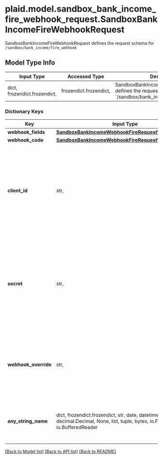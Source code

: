 # plaid.model.sandbox_bank_income_fire_webhook_request.SandboxBankIncomeFireWebhookRequest

SandboxBankIncomeFireWebhookRequest defines the request schema for `/sandbox/bank_income/fire_webhook`

## Model Type Info
Input Type | Accessed Type | Description | Notes
------------ | ------------- | ------------- | -------------
dict, frozendict.frozendict,  | frozendict.frozendict,  | SandboxBankIncomeFireWebhookRequest defines the request schema for &#x60;/sandbox/bank_income/fire_webhook&#x60; | 

### Dictionary Keys
Key | Input Type | Accessed Type | Description | Notes
------------ | ------------- | ------------- | ------------- | -------------
**webhook_fields** | [**SandboxBankIncomeWebhookFireRequestWebhookFields**](SandboxBankIncomeWebhookFireRequestWebhookFields.md) | [**SandboxBankIncomeWebhookFireRequestWebhookFields**](SandboxBankIncomeWebhookFireRequestWebhookFields.md) |  | 
**webhook_code** | [**SandboxBankIncomeWebhookFireRequestWebhookCode**](SandboxBankIncomeWebhookFireRequestWebhookCode.md) | [**SandboxBankIncomeWebhookFireRequestWebhookCode**](SandboxBankIncomeWebhookFireRequestWebhookCode.md) |  | 
**client_id** | str,  | str,  | Your Plaid API &#x60;client_id&#x60;. The &#x60;client_id&#x60; is required and may be provided either in the &#x60;PLAID-CLIENT-ID&#x60; header or as part of a request body. | [optional] 
**secret** | str,  | str,  | Your Plaid API &#x60;secret&#x60;. The &#x60;secret&#x60; is required and may be provided either in the &#x60;PLAID-SECRET&#x60; header or as part of a request body. | [optional] 
**webhook_override** | str,  | str,  | The URL to which the webhook should be sent. If provided, this will override the URL set in the dashboard. | [optional] 
**any_string_name** | dict, frozendict.frozendict, str, date, datetime, int, float, bool, decimal.Decimal, None, list, tuple, bytes, io.FileIO, io.BufferedReader | frozendict.frozendict, str, BoolClass, decimal.Decimal, NoneClass, tuple, bytes, FileIO | any string name can be used but the value must be the correct type | [optional]

[[Back to Model list]](../../README.md#documentation-for-models) [[Back to API list]](../../README.md#documentation-for-api-endpoints) [[Back to README]](../../README.md)

